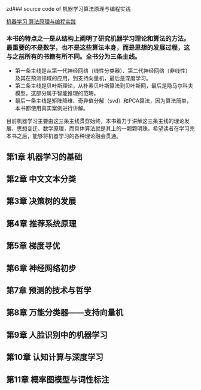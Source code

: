zd### source code of 机器学习算法原理与编程实践

<a href="http://www.threedweb.cn/thread-1554-1-1.html">机器学习 算法原理与编程实践</a>

<h3>本书的特点之一是从结构上阐明了研究机器学习理论和算法的方法。最重要的不是数学，也不是这些算法本身，而是思想的发展过程，这与之前所有的书籍有所不同。全书分为三条主线。</h3>
<ul>
<li>第一条主线是从第一代神经网络（线性分类器）、第二代神经网络（非线性）及其在预测领域的应用，到支持向量机，最后是深度学习。</li>
<li>第二条主线是贝叶斯理论，从朴素贝叶斯算法到贝叶斯网，最后是隐马尔科夫模型，这部分属于智能推理的范畴。</li>
<li>最后一条主线是矩阵降维、奇异值分解（svd）和PCA算法，因为算法简单，本书都使用真实案例进行讲解。</li>
</ul>
目前机器学习主要由这三条主线贯穿始终，本书着力于讲解这三条主线的理论发展、思想变迁、数学原理，而具体算法就是其上的一颗颗明珠。希望读者在学习完本书之后，能够将机器学习的各种理论融会贯通。


## 第1章 机器学习的基础 
## 第2章 中文文本分类 
## 第3章 决策树的发展 
## 第4章 推荐系统原理 
## 第5章 梯度寻优 
## 第6章 神经网络初步 
## 第7章 预测的技术与哲学 
## 第8章 万能分类器——支持向量机 
## 第9章 人脸识别中的机器学习 
## 第10章  认知计算与深度学习
## 第11章  概率图模型与词性标注
